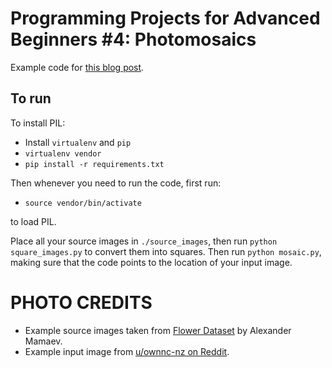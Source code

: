 # Programming Projects for Advanced Beginners #4: Photomosaics

Example code for [this blog post](TODO).

## To run

To install PIL:

* Install `virtualenv` and `pip`
* `virtualenv vendor`
* `pip install -r requirements.txt`

Then whenever you need to run the code, first run:

* `source vendor/bin/activate`

to load PIL.

Place all your source images in `./source_images`, then run
`python square_images.py` to convert them into squares. Then
run `python mosaic.py`, making sure that the code points to
the location of your input image.

# PHOTO CREDITS

* Example source images taken from [Flower Dataset](https://www.kaggle.com/alxmamaev/flowers-recognition) by Alexander Mamaev.
* Example input image from [u/ownnc-nz on Reddit](https://www.reddit.com/r/WTF/comments/16fnfn/visited_monkey_bay_in_thailand_everyone_fucking/).
